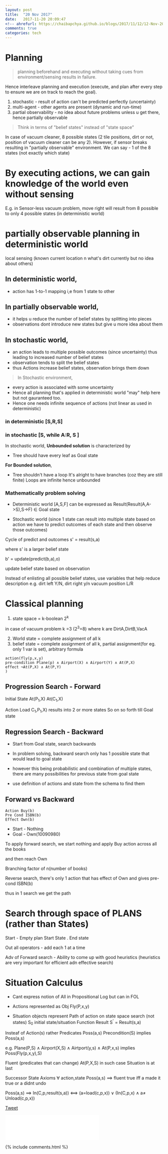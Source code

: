 ```yaml
---
layout: post
title:  "20 Nov 2017"
date:   2017-11-20 20:09:47
<!-- ahrefurl: https://chaibapchya.github.io/blogs/2017/11/12/12-Nov-2017.html -->
comments: true
categories: tech
---
```




# Planning
> planning beforehand and executing without taking cues from environment/sensing results in failure.

Hence interleave planning and execution (execute, and plan after every step to ensure we are on track to reach the goal).

1. stochastic - result of action can't be predicted perfectly (uncertainty)
2. multi-agent - other agents are present (dynamic and run-time)
3. partial observability - no idea about future problems unless u get there, hence partially observable

> Think in terms of "belief states" instead of "state space"

In case of vacuum cleaner, 8 possible states (2 tile positions, dirt or not, position of vacuum cleaner can be any 2). However, if sensor breaks resulting in "partially observable" environment. We can say - 1 of the 8 states (not exactly which state)

# By executing actions, we can gain knowledge of the world even without sensing

E.g. in Sensor-less vacuum problem, move right will result from 8 possible to only 4 possible states (in deterministic world)

# partially observable planning in deterministic world

local sensing (known current location n what's dirt currently but no idea about others)

## In deterministic world, 
- action has 1-to-1 mapping i,e from 1 state to other

## In partially observable world, 
- it helps u reduce the number of belief states by splitting into pieces
- observations dont introduce new states but give u more idea about them

## In stochastic world, 
- an action leads to multiple possible outcomes (since uncertainty) thus leading to increased number of belief states
- observation tends to split the belief states
- thus Actions increase belief states, observation brings them down

> In Stochastic environment, 
- every action is associated with some uncertainty
- Hence all planning that's applied in deterministic world "may" help here but not gauranteed too.
- Hence one needs infinite sequence of actions (not linear as used in deterministic)

### in deterministic [S,R,S]
### in stochastic [S, while A:R, S ]

In stochastic world,
**Unbounded solution** is characterized by
- Tree should have every leaf as Goal state

**For Bounded solution**,
- Tree shouldn't have a loop
It's alright to have branches (coz they are still finite)
Loops are infinite hence unbounded

### Mathematically problem solving
- Deterministic world
[A,S,F] can be expressed as Result(Result(A,A->S),S->F) ∈ Goal state

- Stochastic world 
(since 1 state can result into multiple state based on action we have to predict outcomes of each state and then observe those outcomes)

Cycle of predict and outcomes
s' = result(s,a)

where s' is a larger belief state 

b' = update(predict(b,a),o)

update belief state based on observation

Instead of enlisting all possible belief states, use variables that help reduce description
e.g. dirt left Y/N, dirt right y/n vacuum position L/R

# Classical planning

1. state space = k-boolean 2<sup>k</sup>

in case of vacuum problem
k =3 (2<sup>3</sup>=8) where k are DirtA,DirtB,VacA

2. World state = complete assignment of all k
3. belief state = complete assignment of all k, partial assignment(for eg. only 1 var is set), arbitrary formula

```
action(fly(p,x,y)
pre-condition Plane(p) ∧ Airport(X) ∧ Airport(Y) ∧ At(P,X)
effect ¬At(P,X) ∧ At(P,Y)
)
```
## Progression Search - Forward
Initial State
At(P<sub>1</sub>,X)
At(C<sub>1</sub>,X)

Action Load C<sub>1</sub>,P<sub>1</sub>,X)
results into 2 or more states
So on so forth till Goal state

## Regression Search - Backward
- Start from Goal state, search backwards
- In problem solving, backward search only has 1 possible state that would lead to goal state
- however this being probabilistic and combination of multiple states, there are many possibilities for previous state from goal state

- use definition of actions and state from the schema to find them

## Forward vs Backward
```
Action Buy(b)
Pre Cond ISBN(b)
Effect Own(b)
```

- Start - Nothing
- Goal - Own(10090980)

To apply forward search, we start nothing and apply Buy action across all the books

and then reach Own

Branching factor of n(number of books)

Reverse search, there's only 1 action that has effect of Own and gives pre-cond ISBN(b)

thus in 1 search we get the path

# Search through space of PLANS (rather than States)
Start - Empty plan
Start State . End state

Out all operators - add each 1 at a time

Adv of Forward search - Ability to come up with good heuristics (heuristics are very important for efficient adn effective search)

# Situation Calculus
- Cant express notion of All in Propositional Log but can in FOL


- Actions represented as Obj Fly(P,x,y)
- Situation objects represent Path of action on state space search (not states)
S<sub>0</sub> initial state/situation
Function Result
S<sup>'</sup> = Result(s,a)

Insteaf of Action(s) rather 
Predicates Poss(a,s)
Precondition(S) implies Poss(a,s)

e.g.
Plane(P,S) ∧ Airport(X,S) ∧ Airtport(y,s) ∧ At(P,x,s) implies
Poss(Fly(p,x,y),S)

Fluent (predicates that can change)
At(P,X,S)
in such case Situation is at last

Successor State Axioms
∀ action,state Poss(a,s) ⟹  fluent true iff a made it true or a didnt undo

Poss(a,s) ⟹ In(C,p,result(s,a)) ⟺ (a=load(c,p,x)) ∨ (In(C,p,x) ∧ a≠ Unload(c,p,x))


<div class="g-plus" data-action="share" data-href="https://chaibapchya.github.io/blogs/tech/2017/11/20/2017-11-20.html"></div>

<a href="https://twitter.com/share" class="twitter-share-button" data-url="https://chaibapchya.github.io/blogs/tech/2017/11/20/2017-11-20.html" data-via="chaibapchya" data-size="large" data-hashtags="TheConquestOfWhy,Tech,Data">Tweet</a>
<script>!function(d,s,id){var js,fjs=d.getElementsByTagName(s)[0],p=/^http:/.test(d.location)?'http':'https';if(!d.getElementById(id)){js=d.createElement(s);js.id=id;js.src=p+'://platform.twitter.com/widgets.js';fjs.parentNode.insertBefore(js,fjs);}}(document, 'script', 'twitter-wjs');</script>

<iframe src="//www.facebook.com/plugins/like.php?href=https%3A//chaibapchya.github.io/blogs/tech/2017/11/20/2017-11-20.html&amp;width&amp;layout=standard&amp;action=like&amp;show_faces=true&amp;share=true&amp;height=80&amp;appId=2079840108912058" scrolling="no" frameborder="0" style="border:none; overflow:hidden; height:80px;" allowTransparency="true"></iframe>

[firebug]: https://addons.mozilla.org/en-US/firefox/addon/firebug/
[chrome-dev-tools]: https://developer.chrome.com/devtools


{% include comments.html %}